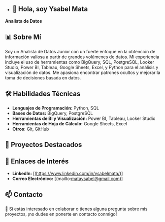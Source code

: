 - ## 👋 **Hola, soy Ysabel Mata**

**Analista de Datos**

## 📊 **Sobre Mí**

Soy un Analista de Datos Junior con un fuerte enfoque en la obtención de información valiosa a partir de grandes volúmenes de datos. Mi experiencia incluye el uso de herramientas como BigQuery, SQL, PostgreSQL, Looker Studio, Power BI, Tableau, Google Sheets, Excel, y Python para el análisis y visualización de datos. Me apasiona encontrar patrones ocultos y mejorar la toma de decisiones basada en datos.

## 🛠️ **Habilidades Técnicas**

- **Lenguajes de Programación:** Python, SQL
- **Bases de Datos:** BigQuery, PostgreSQL
- **Herramientas de BI y Visualización:** Power BI, Tableau, Looker Studio
- **Herramientas de Hoja de Cálculo:** Google Sheets, Excel
- **Otros:** Git, GitHub

## 📂 **Proyectos Destacados**


## 🔗 **Enlaces de Interés**

- **LinkedIn:** [(https://www.linkedin.com/in/ysabelmata/)]
- **Correo Electrónico:** [(mailto:mataysabel@gmail.com)]


## 📫 **Contacto**

💞️ Si estás interesado en colaborar o tienes alguna pregunta sobre mis proyectos, ¡no dudes en ponerte en contacto conmigo!


<!---
ysabelmata/ysabelmata is a ✨ special ✨ repository because its `README.md` (this file) appears on your GitHub profile.
You can click the Preview link to take a look at your changes.
--->
